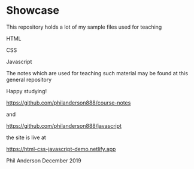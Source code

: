 # Showcase

This repository holds a lot of my sample files used for teaching

HTML

CSS

Javascript

The notes which are used for teaching such material may be found at this general repository

Happy studying!

https://github.com/philanderson888/course-notes

and

https://github.com/philanderson888/javascript

the site is live at

https://html-css-javascript-demo.netlify.app

Phil Anderson 
December 2019
